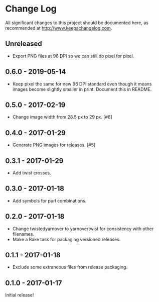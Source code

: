 # Change Log

All significant changes to this project should be documented here, as recommended at http://www.keepachangelog.com.

## Unreleased

- Export PNG files at 96 DPI so we can still do pixel for pixel.

## 0.6.0 - 2019-05-14

- Keep pixel the same for new 96 DPI standard even though it means images become slightly smaller in print. Document this in README.

## 0.5.0 - 2017-02-19

- Change image width from 28.5 px to 29 px. [#6]

## 0.4.0 - 2017-01-29

- Generate PNG images for releases. [#5]

## 0.3.1 - 2017-01-29

- Add twist crosses.

## 0.3.0 - 2017-01-18

- Add symbols for purl combinations.

## 0.2.0 - 2017-01-18

- Change twistedyarnover to yarnovertwist for consistency with other filenames.
- Make a Rake task for packaging versioned releases.

## 0.1.1 - 2017-01-18

- Exclude some extraneous files from release packaging.

## 0.1.0 - 2017-01-17

Initial release!
